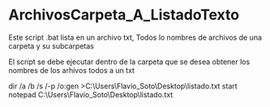 # ArchivosCarpeta_A_ListadoTexto
Este script .bat lista en un archivo txt, Todos lo nombres de archivos de una carpeta y su subcarpetas 

El script se debe ejecutar dentro de la carpeta que se desea obtener los nombres de los arhivos todos a un txt

dir /a /b /s /-p /o:gen >C:\Users\Flavio_Soto\Desktop\listado.txt
start notepad C:\Users\Flavio_Soto\Desktop\listado.txt
